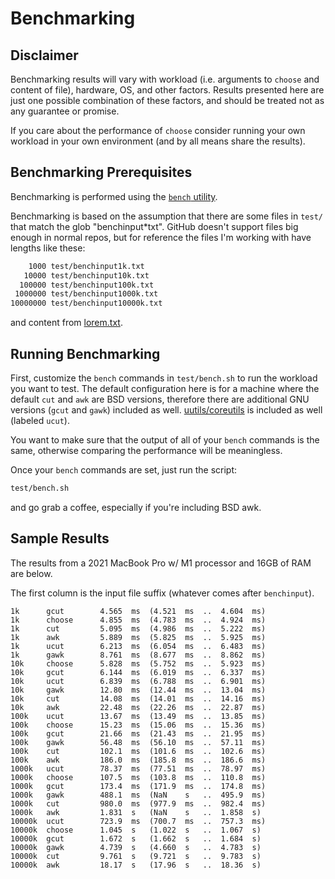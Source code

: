 # Benchmarking

## Disclaimer

Benchmarking results will vary with workload (i.e. arguments to `choose` and
content of file), hardware, OS, and other factors. Results presented here are
just one possible combination of these factors, and should be treated not as
any guarantee or promise.

If you care about the performance of `choose` consider running your own
workload in your own environment (and by all means share the results).

## Benchmarking Prerequisites

Benchmarking is performed using the [`bench` utility](https://github.com/Gabriel439/bench).

Benchmarking is based on the assumption that there are some files in `test/`
that match the glob "benchinput*txt". GitHub doesn't support files big enough in
normal repos, but for reference the files I'm working with have lengths like
these:

```sh
    1000 test/benchinput1k.txt
   10000 test/benchinput10k.txt
  100000 test/benchinput100k.txt
 1000000 test/benchinput1000k.txt
10000000 test/benchinput10000k.txt
```

and content from [lorem.txt](test/lorem.txt).

## Running Benchmarking

First, customize the `bench` commands in `test/bench.sh` to run the workload
you want to test. The default configuration here is for a machine where the
default `cut` and `awk` are BSD versions, therefore there are additional GNU
versions (`gcut` and `gawk`) included as well. [uutils/coreutils](https://github.com/uutils/coreutils) is included as well (labeled `ucut`).

You want to make sure that the output of all of your `bench` commands is the
same, otherwise comparing the performance will be meaningless.

Once your `bench` commands are set, just run the script:

```bash
test/bench.sh
```

and go grab a coffee, especially if you're including BSD awk.

## Sample Results

The results from a 2021 MacBook Pro w/ M1 processor and 16GB of RAM are below.

The first column is the input file suffix (whatever comes after `benchinput`).

```
1k      gcut        4.565  ms  (4.521  ms  ..  4.604  ms)
1k      choose      4.855  ms  (4.783  ms  ..  4.924  ms)
1k      cut         5.095  ms  (4.986  ms  ..  5.222  ms)
1k      awk         5.889  ms  (5.825  ms  ..  5.925  ms)
1k      ucut        6.213  ms  (6.054  ms  ..  6.483  ms)
1k      gawk        8.761  ms  (8.677  ms  ..  8.862  ms)
10k     choose      5.828  ms  (5.752  ms  ..  5.923  ms)
10k     gcut        6.144  ms  (6.019  ms  ..  6.337  ms)
10k     ucut        6.839  ms  (6.788  ms  ..  6.901  ms)
10k     gawk        12.80  ms  (12.44  ms  ..  13.04  ms)
10k     cut         14.08  ms  (14.01  ms  ..  14.16  ms)
10k     awk         22.48  ms  (22.26  ms  ..  22.87  ms)
100k    ucut        13.67  ms  (13.49  ms  ..  13.85  ms)
100k    choose      15.23  ms  (15.06  ms  ..  15.36  ms)
100k    gcut        21.66  ms  (21.43  ms  ..  21.95  ms)
100k    gawk        56.48  ms  (56.10  ms  ..  57.11  ms)
100k    cut         102.1  ms  (101.6  ms  ..  102.6  ms)
100k    awk         186.0  ms  (185.8  ms  ..  186.6  ms)
1000k   ucut        78.37  ms  (77.51  ms  ..  78.97  ms)
1000k   choose      107.5  ms  (103.8  ms  ..  110.8  ms)
1000k   gcut        173.4  ms  (171.9  ms  ..  174.8  ms)
1000k   gawk        488.1  ms  (NaN    s   ..  495.9  ms)
1000k   cut         980.0  ms  (977.9  ms  ..  982.4  ms)
1000k   awk         1.831  s   (NaN    s   ..  1.858  s)
10000k  ucut        723.9  ms  (700.7  ms  ..  757.3  ms)
10000k  choose      1.045  s   (1.022  s   ..  1.067  s)
10000k  gcut        1.672  s   (1.662  s   ..  1.684  s)
10000k  gawk        4.739  s   (4.660  s   ..  4.783  s)
10000k  cut         9.761  s   (9.721  s   ..  9.783  s)
10000k  awk         18.17  s   (17.96  s   ..  18.36  s)
```
